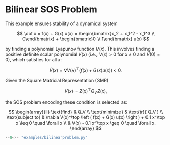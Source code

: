 # Bilinear SOS Problem

This example ensures stability of a dynamical system

$$
\dot x = f(x) + G(x) u(x) = \begin{bmatrix}x_2 + x_1^2 - x_1^3 \\ 0\end{bmatrix} + \begin{bmatrix}0 \\ 1\end{bmatrix} u(x)
$$

by finding a polynomial Lyapunov function $V(x)$.
This involves finding a positive definite scalar polynomial $V(x)$ (i.e., $V(x) > 0$ for $x \neq 0$ and $V(0) = 0$), which satisfies for all $x$:

$$
\dot V(x) = \nabla V(x)^\top \left ( f(x) + G(x) u(x) \right ) < 0.
$$


Given the Square Matricial Representation (SMR)

$$
V(x) = Z(x)^\top Q_V Z(x),
$$

the SOS problem encoding these condition is selected as:

$$
\begin{array}{ll}
    \text{find} & Q_V \\
    \text{minimize} & \text{tr}( Q_V ) \\
    \text{subject to} & \nabla V(x)^\top \left ( f(x) + G(x) u(x) \right ) + 0.1 x^\top x \leq 0 \quad \forall x \\
    & V(x) - 0.1 x^\top x \geq 0 \quad \forall x.
\end{array}
$$




``` python
--8<-- "examples/bilinearproblem.py"
```
